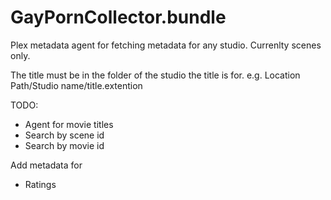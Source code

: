 # GayPornCollector.bundle

Plex metadata agent for fetching metadata for any studio. Currenlty scenes only.

The title must be in the folder of the studio the title is for.
e.g. Location Path/Studio name/title.extention

TODO:
- Agent for movie titles
- Search by scene id
- Search by movie id

Add metadata for
- Ratings
